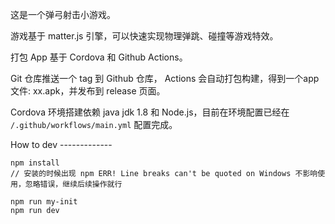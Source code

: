 这是一个弹弓射击小游戏。

游戏基于 matter.js 引擎，可以快速实现物理弹跳、碰撞等游戏特效。

打包 App 基于 Cordova 和 Github Actions。

Git 仓库推送一个 tag 到 Github 仓库， Actions 会自动打包构建，得到一个app文件: xx.apk，并发布到 release 页面。

Cordova 环境搭建依赖 java jdk 1.8 和 Node.js，目前在环境配置已经在 `/.github/workflows/main.yml` 配置完成。

How to dev -------------
```
npm install
// 安装的时候出现 npm ERR! Line breaks can't be quoted on Windows 不影响使用，忽略错误，继续后续操作就行

npm run my-init
npm run dev
```
